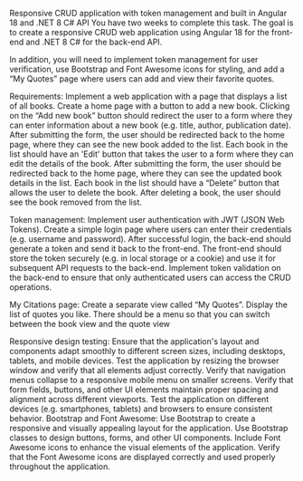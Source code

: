 
Responsive CRUD application with token management and built in Angular 18 and .NET 8 C# API
You have two weeks to complete this task. The goal is to create a responsive CRUD web application using Angular 18 for the front-end and .NET 8 C# for the back-end API. 

In addition, you will need to implement token management for user verification, use Bootstrap and Font Awesome icons for styling, and add a “My Quotes” page where users can add and view their favorite quotes.

Requirements:
Implement a web application with a page that displays a list of all books. 
Create a home page with a button to add a new book.
Clicking on the “Add new book” button should redirect the user to a form where they can enter information about a new book (e.g. title, author, publication date). 
After submitting the form, the user should be redirected back to the home page, where they can see the new book added to the list. 
Each book in the list should have an 'Edit' button that takes the user to a form where they can edit the details of the book.
After submitting the form, the user should be redirected back to the home page, where they can see the updated book details in the list. 
Each book in the list should have a “Delete” button that allows the user to delete the book. 
After deleting a book, the user should see the book removed from the list.

Token management:
Implement user authentication with JWT (JSON Web Tokens). 
Create a simple login page where users can enter their credentials (e.g. username and password). 
After successful login, the back-end should generate a token and send it back to the front-end. 
The front-end should store the token securely (e.g. in local storage or a cookie) and use it for subsequent API requests to the back-end. Implement token validation on the back-end to ensure that only authenticated users can access the CRUD operations. 

My Citations page:
Create a separate view called “My Quotes”. Display the list of quotes you like. 
There should be a menu so that you can switch between the book view and the quote view


Responsive design testing:
Ensure that the application's layout and components adapt smoothly to different screen sizes, including desktops, tablets, and mobile devices. Test the application by resizing the browser window and verify that all elements adjust correctly. Verify that navigation menus collapse to a responsive mobile menu on smaller screens. Verify that form fields, buttons, and other UI elements maintain proper spacing and alignment across different viewports. Test the application on different devices (e.g. smartphones, tablets) and browsers to ensure consistent behavior.
Bootstrap and Font Awesome:
Use Bootstrap to create a responsive and visually appealing layout for the application. Use Bootstrap classes to design buttons, forms, and other UI components. Include Font Awesome icons to enhance the visual elements of the application. Verify that the Font Awesome icons are displayed correctly and used properly throughout the application.